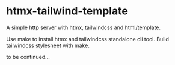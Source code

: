 # htmx-tailwind-template

A simple http server with htmx, tailwindcss and html/template. 

Use make to install htmx and tailwindcss standalone cli tool.
Build tailwindcss stylesheet with make. 

to be continued...




